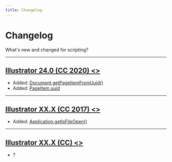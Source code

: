 ```yaml
---
title: Changelog
---
```

# Changelog

What's new and changed for scripting?

---

## [Illustrator 24.0 (CC 2020) <>]()

- Added: [Document.getPageItemFromUuid()](../../jsobjref/document#documentgetpageitemfromuuid)
- Added: [PageItem.uuid](../../jsobjref/pageitem#pageitemuuid)

---

## [Illustrator XX.X (CC 2017) <>]()

- Added: [Application.getIsFileOpen()](../../jsobjref/application#applicationgetisfileopen)

---

## [Illustrator XX.X (CC) <>]()

- ?
